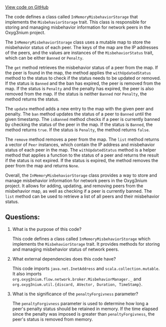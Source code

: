 [View code on GitHub](https://github.com/oxyg3nium/oxyg3nium/flow/src/main/scala/org/oxyg3nium/flow/network/broker/InMemoryMisbehaviorStorage.scala)

The code defines a class called `InMemoryMisbehaviorStorage` that implements the `MisbehaviorStorage` trait. This class is responsible for storing and managing misbehavior information for network peers in the Oxyg3nium project. 

The `InMemoryMisbehaviorStorage` class uses a mutable map to store the misbehavior status of each peer. The keys of the map are the IP addresses of the peers, and the values are instances of the `MisbehaviorStatus` trait, which can be either `Banned` or `Penalty`. 

The `get` method retrieves the misbehavior status of a peer from the map. If the peer is found in the map, the method applies the `withUpdatedStatus` method to the status to check if the status needs to be updated or removed. If the status is `Banned` and the ban has expired, the peer is removed from the map. If the status is `Penalty` and the penalty has expired, the peer is also removed from the map. If the status is neither `Banned` nor `Penalty`, the method returns the status.

The `update` method adds a new entry to the map with the given peer and penalty. The `ban` method updates the status of a peer to `Banned` until the given timestamp. The `isBanned` method checks if a peer is currently banned by checking the status of the peer in the map. If the status is `Banned`, the method returns `true`. If the status is `Penalty`, the method returns `false`.

The `remove` method removes a peer from the map. The `list` method returns a vector of `Peer` instances, which contain the IP address and misbehavior status of each peer in the map. The `withUpdatedStatus` method is a helper method that applies a function to the status of a peer and returns the result if the status is not expired. If the status is expired, the method removes the peer from the map and returns `None`.

Overall, the `InMemoryMisbehaviorStorage` class provides a way to store and manage misbehavior information for network peers in the Oxyg3nium project. It allows for adding, updating, and removing peers from the misbehavior map, as well as checking if a peer is currently banned. The `list` method can be used to retrieve a list of all peers and their misbehavior status.
## Questions: 
 1. What is the purpose of this code?
    
    This code defines a class called `InMemoryMisbehaviorStorage` which implements the `MisbehaviorStorage` trait. It provides methods for storing and managing misbehavior status of network peers.

2. What external dependencies does this code have?
    
    This code imports `java.net.InetAddress` and `scala.collection.mutable`. It also imports `org.oxyg3nium.flow.network.broker.MisbehaviorManager._` and `org.oxyg3nium.util.{discard, AVector, Duration, TimeStamp}`.

3. What is the significance of the `penaltyForgivness` parameter?
    
    The `penaltyForgivness` parameter is used to determine how long a peer's penalty status should be retained in memory. If the time elapsed since the penalty was imposed is greater than `penaltyForgivness`, the peer's status is removed from memory.